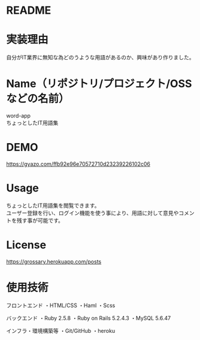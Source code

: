 # README
# 実装理由

自分がIT業界に無知な為どのうような用語があるのか、興味があり作りました。

# Name（リポジトリ/プロジェクト/OSSなどの名前）
 
word-app<br>ちょっとしたIT用語集
 
# DEMO
 
https://gyazo.com/ffb92e96e70572710d23239226102c06
 
# Usage
 
ちょっとしたIT用語集を閲覧できます。<br>ユーザー登録を行い、ログイン機能を使う事により、用語に対して意見やコメントを残す事が可能です。

# License
 
https://grossary.herokuapp.com/posts

# 使用技術
フロントエンド
・HTML/CSS
・Haml
・Scss

バックエンド
・Ruby 2.5.8
・Ruby on Rails 5.2.4.3
・MySQL 5.6.47

インフラ・環境構築等
・Git/GitHub
・heroku
